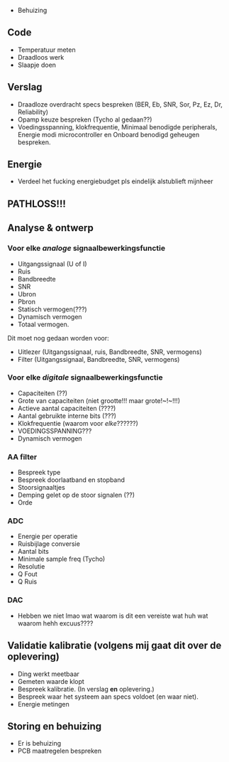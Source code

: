 - Behuizing

## Code
- Temperatuur meten
- Draadloos werk
- Slaapje doen

## Verslag
- Draadloze overdracht specs bespreken (BER, Eb, SNR, Sor, Pz, Ez, Dr, Reliability)
- Opamp keuze bespreken (Tycho al gedaan??)
- Voedingsspanning, klokfrequentie, Minimaal benodigde peripherals, Energie modi microcontroller en Onboard benodigd geheugen bespreken.

## Energie
- Verdeel het fucking energiebudget pls eindelijk alstublieft mijnheer

## PATHLOSS!!!

## Analyse & ontwerp
### Voor elke *analoge* signaalbewerkingsfunctie
* Uitgangssignaal (U of I)
* Ruis
* Bandbreedte
* SNR
* Ubron
* Pbron
* Statisch vermogen(???)
* Dynamisch vermogen
* Totaal vermogen.

Dit moet nog gedaan worden voor:
* Uitlezer (Uitgangssignaal, ruis, Bandbreedte, SNR, vermogens)
* Filter (Uitgangssignaal, Bandbreedte, SNR, vermogens)

### Voor elke *digitale* signaalbewerkingsfunctie
* Capaciteiten (??)
* Grote van capaciteiten (niet grootte!!! maar grote!~!~!!!)
* Actieve aantal capaciteiten (????)
* Aantal gebruikte interne bits (???)
* Klokfrequentie (waarom voor *elke*??????)
* VOEDINGSSPANNING???
* Dynamisch vermogen

### AA filter
* Bespreek type
* Bespreek doorlaatband en stopband
* Stoorsignaaltjes
* Demping gelet op de stoor signalen (??)
* Orde

### ADC
* Energie per operatie
* Ruisbijlage conversie
* Aantal bits
* Minimale sample freq (Tycho)
* Resolutie
* Q Fout
* Q Ruis

### DAC
* Hebben we niet lmao wat waarom is dit een vereiste wat huh wat waarom hehh excuus????

## Validatie kalibratie (volgens mij gaat dit over de oplevering)
* Ding werkt meetbaar
* Gemeten waarde klopt
* Bespreek kalibratie. (In verslag **en** oplevering.)
* Bespreek waar het systeem aan specs voldoet (en waar niet).
* Energie metingen

## Storing en behuizing
* Er is behuizing
* PCB maatregelen bespreken